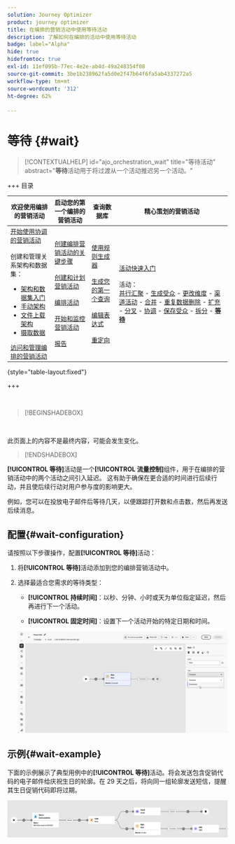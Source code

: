 ```yaml
---
solution: Journey Optimizer
product: journey optimizer
title: 在编排的营销活动中使用等待活动
description: 了解如何在编排的活动中使用等待活动
badge: label="Alpha"
hide: true
hidefromtoc: true
exl-id: 11ef095b-77ec-4e2e-ab4d-49a248354f08
source-git-commit: 3be1b238962fa5d0e2f47b64f6fa5ab4337272a5
workflow-type: tm+mt
source-wordcount: '312'
ht-degree: 62%

---
```


# 等待 {#wait}

>[!CONTEXTUALHELP]
>id="ajo_orchestration_wait"
>title="等待活动"
>abstract="**等待**&#x200B;活动用于将过渡从一个活动推迟另一个活动。"


+++ 目录

| 欢迎使用编排的营销活动 | 启动您的第一个编排的营销活动 | 查询数据库 | 精心策划的营销活动 |
|---|---|---|---|
| [开始使用协调的营销活动](../gs-orchestrated-campaigns.md)<br/><br/>创建和管理关系架构和数据集：</br> <ul><li>[架构和数据集入门](../gs-schemas.md)</li><li>[手动架构](../manual-schema.md)</li><li>[文件上载架构](../file-upload-schema.md)</li><li>[摄取数据](../ingest-data.md)</li></ul>[访问和管理编排的营销活动](../access-manage-orchestrated-campaigns.md) | [创建编排营销活动的关键步骤](../gs-campaign-creation.md)<br/><br/>[创建和计划营销活动](../create-orchestrated-campaign.md)<br/><br/>[编排活动](../orchestrate-activities.md)<br/><br/>[开始和监控营销活动](../start-monitor-campaigns.md)<br/><br/>[报告](../reporting-campaigns.md) | [使用规则生成器](../orchestrated-rule-builder.md)<br/><br/>[生成您的第一个查询](../build-query.md)<br/><br/>[编辑表达式](../edit-expressions.md)<br/><br/>[重定向](../retarget.md) | [活动快速入门](about-activities.md)<br/><br/>活动：<br/>[并行汇聚](and-join.md) - [生成受众](build-audience.md) - [更改维度](change-dimension.md) - [渠道活动](channels.md) - [合并](combine.md) - [重复数据删除](deduplication.md) - [扩充](enrichment.md) - [分叉](fork.md) - [协调](reconciliation.md) - [保存受众](save-audience.md) - [拆分](split.md) - <b>[等待](wait.md)</b> |

{style="table-layout:fixed"}

+++

<br/>

>[!BEGINSHADEBOX]

</br>

此页面上的内容不是最终内容，可能会发生变化。

>[!ENDSHADEBOX]

**[!UICONTROL 等待]**&#x200B;活动是一个&#x200B;**[!UICONTROL 流量控制]**&#x200B;组件，用于在编排的营销活动中的两个活动之间引入延迟。 这有助于确保在更合适的时间进行后续行动，并且使后续行动对用户参与度的影响更大。

例如，您可以在投放电子邮件后等待几天，以便跟踪打开数和点击数，然后再发送后续消息。

## 配置{#wait-configuration}

请按照以下步骤操作，配置&#x200B;**[!UICONTROL 等待]**&#x200B;活动：

1. 将&#x200B;**[!UICONTROL 等待]**&#x200B;活动添加到您的编排营销活动中。

1. 选择最适合您需求的等待类型：

   * **[!UICONTROL 持续时间]**：以秒、分钟、小时或天为单位指定延迟，然后再进行下一个活动。

   * **[!UICONTROL 固定时间]**：设置下一个活动开始的特定日期和时间。

   ![](../assets/wait_activity.png)

## 示例{#wait-example}

下面的示例展示了典型用例中的&#x200B;**[!UICONTROL 等待]**&#x200B;活动。将会发送包含促销代码的电子邮件给庆祝生日的轮廓。在 29 天之后，将向同一组轮廓发送短信，提醒其生日促销代码即将过期。

![](../assets/wait-example.png)
